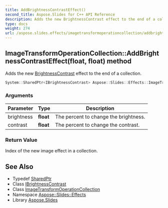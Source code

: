 ```yaml
---
title: AddBrightnessContrastEffect()
second_title: Aspose.Slides for C++ API Reference
description: Adds the new BrightnessContrast effect to the end of a collection.
type: docs
weight: 274
url: /aspose.slides.effects/imagetransformoperationcollection/addbrightnesscontrasteffect/
---
```

## ImageTransformOperationCollection::AddBrightnessContrastEffect(float, float) method


Adds the new [BrightnessContrast](../../brightnesscontrast/) effect to the end of a collection.

```cpp
System::SharedPtr<IBrightnessContrast> Aspose::Slides::Effects::ImageTransformOperationCollection::AddBrightnessContrastEffect(float brightness, float contrast) override
```


### Arguments

| Parameter | Type | Description |
| --- | --- | --- |
| brightness | **float** | The percent to change the brightness. |
| contrast | **float** | The percent to change the contrast. |

### Return Value

Index of the new image effect in a collection.

## See Also

* Typedef [SharedPtr](../../../system/sharedptr/)
* Class [IBrightnessContrast](../../ibrightnesscontrast/)
* Class [ImageTransformOperationCollection](../)
* Namespace [Aspose::Slides::Effects](../../)
* Library [Aspose.Slides](../../../)